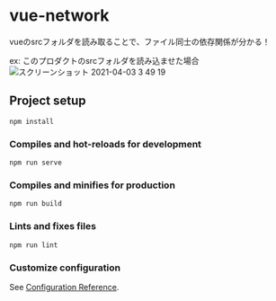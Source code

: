 # vue-network
vueのsrcフォルダを読み取ることで、ファイル同士の依存関係が分かる！

ex:
このプロダクトのsrcフォルダを読み込ませた場合
![スクリーンショット 2021-04-03 3 49 19](https://user-images.githubusercontent.com/63019386/113445094-27159900-9430-11eb-889e-aaf21bc406af.png)



## Project setup
```
npm install
```

### Compiles and hot-reloads for development
```
npm run serve
```

### Compiles and minifies for production
```
npm run build
```

### Lints and fixes files
```
npm run lint
```

### Customize configuration
See [Configuration Reference](https://cli.vuejs.org/config/).
